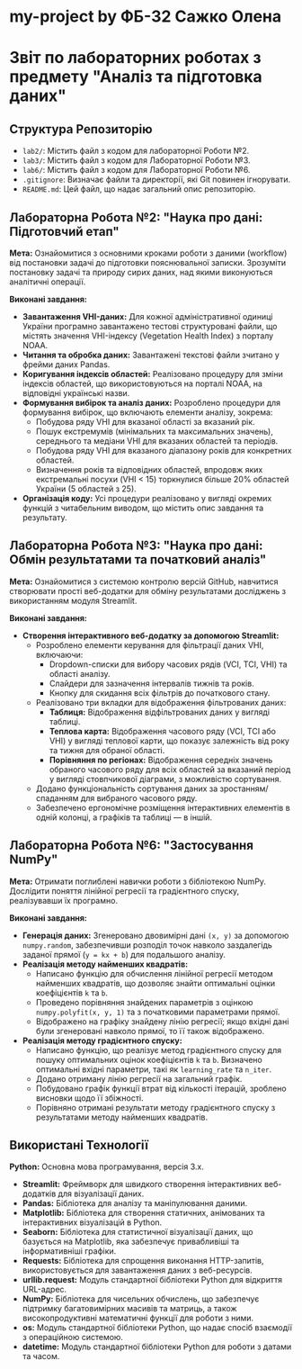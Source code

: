 # my-project by ФБ-32 Сажко Олена
# Звіт по лабораторних роботах з предмету "Аналіз та підготовка даних"

## Структура Репозиторію

* `lab2/`: Містить файл з кодом для лабораторної Роботи №2.
* `lab3/`: Містить файл з кодом для Лабораторної Роботи №3.
* `lab6/`: Містить файл з кодом для Лабораторної Роботи №6.
* `.gitignore`: Визначає файли та директорії, які Git повинен ігнорувати.
* `README.md`: Цей файл, що надає загальний опис репозиторію.

## Лабораторна Робота №2: "Наука про дані: Підготовчий етап"

**Мета:** Ознайомитися з основними кроками роботи з даними (workflow) від постановки задачі до підготовки пояснювальної записки. Зрозуміти постановку задачі та природу сирих даних, над якими виконуються аналітичні операції.

**Виконані завдання:**
* **Завантаження VHI-даних:** Для кожної адміністративної одиниці України програмно завантажено тестові структуровані файли, що містять значення VHI-індексу (Vegetation Health Index) з порталу NOAA. 
* **Читання та обробка даних:** Завантажені текстові файли зчитано у фрейми даних Pandas. 
* **Коригування індексів областей:** Реалізовано процедуру для зміни індексів областей, що використовуються на порталі NOAA, на відповідні українські назви.
* **Формування вибірок та аналіз даних:** Розроблено процедури для формування вибірок, що включають елементи аналізу, зокрема:
    * Побудова ряду VHI для вказаної області за вказаний рік.
    * Пошук екстремумів (мінімальних та максимальних значень), середнього та медіани VHI для вказаних областей та періодів.
    * Побудова ряду VHI для вказаного діапазону років для конкретних областей.
    * Визначення років та відповідних областей, впродовж яких екстремальні посухи (VHI < 15) торкнулися більше 20% областей України (5 областей з 25).
* **Організація коду:** Усі процедури реалізовано у вигляді окремих функцій з читабельним виводом, що містить опис завдання та результату.



## Лабораторна Робота №3: "Наука про дані: Обмін результатами та початковий аналіз"

**Мета:** Ознайомитися з системою контролю версій GitHub, навчитися створювати прості веб-додатки для обміну результатами досліджень з використанням модуля Streamlit.

**Виконані завдання:**
* **Створення інтерактивного веб-додатку за допомогою Streamlit:**
    * Розроблено елементи керування для фільтрації даних VHI, включаючи:
        * Dropdown-списки для вибору часових рядів (VCI, TCI, VHI) та області аналізу.
        * Слайдери для зазначення інтервалів тижнів та років.
        * Кнопку для скидання всіх фільтрів до початкового стану.
    * Реалізовано три вкладки для відображення фільтрованих даних:
        * **Таблиця:** Відображення відфільтрованих даних у вигляді таблиці.
        * **Теплова карта:** Відображення часового ряду (VCI, TCI або VHI) у вигляді теплової карти, що показує залежність від року та тижня для обраної області.
        * **Порівняння по регіонах:** Відображення середніх значень обраного часового ряду для всіх областей за вказаний період у вигляді стовпчикової діаграми, з можливістю сортування.
    * Додано функціональність сортування даних за зростанням/спаданням для вибраного часового ряду.
    * Забезпечено ергономічне розміщення інтерактивних елементів в одній колонці, а графіків та таблиці — в іншій.


## Лабораторна Робота №6: "Застосування NumPy"

**Мета:** Отримати поглиблені навички роботи з бібліотекою NumPy. Дослідити поняття лінійної регресії та градієнтного спуску, реалізувавши їх програмно.

**Виконані завдання:**
* **Генерація даних:** Згенеровано двовимірні дані `(x, y)` за допомогою `numpy.random`, забезпечивши розподіл точок навколо заздалегідь заданої прямої (`y = kx + b`) для подальшого аналізу.
* **Реалізація методу найменших квадратів:**
    * Написано функцію для обчислення лінійної регресії методом найменших квадратів, що дозволяє знайти оптимальні оцінки коефіцієнтів `k` та `b`.
    * Проведено порівняння знайдених параметрів з оцінкою `numpy.polyfit(x, y, 1)` та з початковими параметрами прямої.
    * Відображено на графіку знайдену лінію регресії; якщо вхідні дані були згенеровані навколо прямої, то її також відображено.
* **Реалізація методу градієнтного спуску:**
    * Написано функцію, що реалізує метод градієнтного спуску для пошуку оптимальних оцінок коефіцієнтів `k` та `b`. Визначено оптимальні вхідні параметри, такі як `learning_rate` та `n_iter`.
    * Додано отриману лінію регресії на загальний графік.
    * Побудовано графік функції втрат від кількості ітерацій, зроблено висновки щодо її збіжності.
    * Порівняно отримані результати методу градієнтного спуску з результатами методу найменших квадратів.



## Використані Технології

**Python:** Основна мова програмування, версія 3.x.
* **Streamlit:** Фреймворк для швидкого створення інтерактивних веб-додатків для візуалізації даних.
* **Pandas:** Бібліотека для аналізу та маніпулювання даними.
* **Matplotlib:** Бібліотека для створення статичних, анімованих та інтерактивних візуалізацій в Python.
* **Seaborn:** Бібліотека для статистичної візуалізації даних, що базується на Matplotlib, яка забезпечує привабливіші та інформативніші графіки.
* **Requests:** Бібліотека для спрощення виконання HTTP-запитів, використовується для завантаження даних з веб-ресурсів.
* **urllib.request:** Модуль стандартної бібліотеки Python для відкриття URL-адрес.
* **NumPy:** Бібліотека для чисельних обчислень, що забезпечує підтримку багатовимірних масивів та матриць, а також високопродуктивні математичні функції для роботи з ними.
* **os:** Модуль стандартної бібліотеки Python, що надає спосіб взаємодії з операційною системою.
* **datetime:** Модуль стандартної бібліотеки Python для роботи з датами та часом.